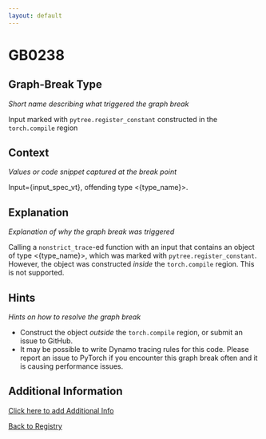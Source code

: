 ```yaml
---
layout: default
---
```

# GB0238

## Graph-Break Type
*Short name describing what triggered the graph break*

Input marked with `pytree.register_constant` constructed in the `torch.compile` region

## Context
*Values or code snippet captured at the break point*

Input={input_spec_vt}, offending type <{type_name}>.

## Explanation
*Explanation of why the graph break was triggered*

Calling a `nonstrict_trace`-ed function with an input that contains an object of type <{type_name}>, which was marked with `pytree.register_constant`. However, the object was constructed _inside_ the `torch.compile` region. This is not supported.

## Hints
*Hints on how to resolve the graph break*

- Construct the object _outside_ the `torch.compile` region, or submit an issue to GitHub.
- It may be possible to write Dynamo tracing rules for this code. Please report an issue to PyTorch if you encounter this graph break often and it is causing performance issues.


## Additional Information

<!-- ADDITIONAL INFORMATION START - Add custom information below this line -->

<!-- ADDITIONAL INFORMATION END -->


[Click here to add Additional Info](https://github.com/meta-pytorch/compile-graph-break-site/edit/main/docs/gb/gb0238.md)

[Back to Registry](../index.html)
